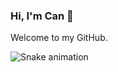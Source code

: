 ### Hi, I'm Can 👋

Welcome to my GitHub.

  ![Snake animation](https://github.com/eagrundy/eagrundy/blob/output/github-contribution-grid-snake.svg)

